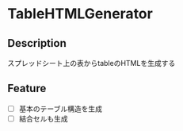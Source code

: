 # TableHTMLGenerator

## Description

スプレッドシート上の表からtableのHTMLを生成する

## Feature

- [ ] 基本のテーブル構造を生成
- [ ] 結合セルも生成
